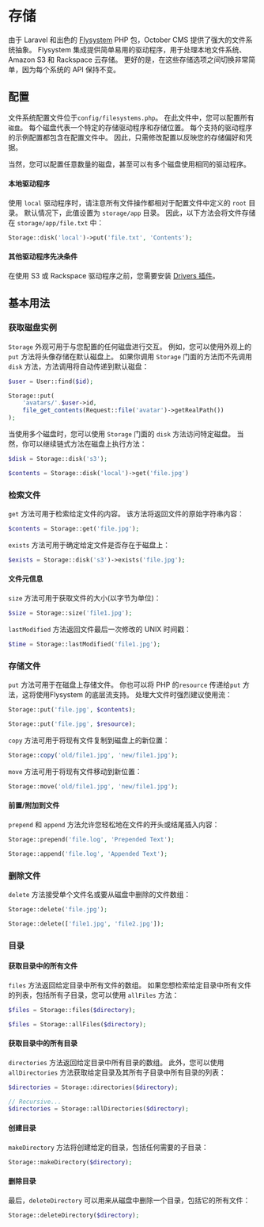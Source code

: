 # 存储

由于 Laravel 和出色的 [Flysystem](https://github.com/thephpleague/flysystem) PHP 包，October CMS 提供了强大的文件系统抽象。 Flysystem 集成提供简单易用的驱动程序，用于处理本地文件系统、Amazon S3 和 Rackspace 云存储。 更好的是，在这些存储选项之间切换非常简单，因为每个系统的 API 保持不变。

## 配置

文件系统配置文件位于`config/filesystems.php`。 在此文件中，您可以配置所有`磁盘`。 每个磁盘代表一个特定的存储驱动程序和存储位置。 每个支持的驱动程序的示例配置都包含在配置文件中。 因此，只需修改配置以反映您的存储偏好和凭据。

当然，您可以配置任意数量的磁盘，甚至可以有多个磁盘使用相同的驱动程序。

#### 本地驱动程序

使用 `local` 驱动程序时，请注意所有文件操作都相对于配置文件中定义的 `root` 目录。 默认情况下，此值设置为 `storage/app` 目录。 因此，以下方法会将文件存储在 `storage/app/file.txt` 中：

```php
Storage::disk('local')->put('file.txt', 'Contents');
```

#### 其他驱动程序先决条件

在使用 S3 或 Rackspace 驱动程序之前，您需要安装 [Drivers 插件](https://octobercms.com/plugin/october-drivers)。

## 基本用法

### 获取磁盘实例

`Storage` 外观可用于与您配置的任何磁盘进行交互。 例如，您可以使用外观上的 `put` 方法将头像存储在默认磁盘上。 如果你调用 `Storage` 门面的方法而不先调用 `disk` 方法，方法调用将自动传递到默认磁盘：

```php
$user = User::find($id);

Storage::put(
    'avatars/'.$user->id,
    file_get_contents(Request::file('avatar')->getRealPath())
);
```

当使用多个磁盘时，您可以使用 `Storage` 门面的 `disk` 方法访问特定磁盘。 当然，你可以继续链式方法在磁盘上执行方法：

```php
$disk = Storage::disk('s3');

$contents = Storage::disk('local')->get('file.jpg')
```

### 检索文件

`get` 方法可用于检索给定文件的内容。 该方法将返回文件的原始字符串内容：

```php
$contents = Storage::get('file.jpg');
```

`exists` 方法可用于确定给定文件是否存在于磁盘上：

```php
$exists = Storage::disk('s3')->exists('file.jpg');
```

#### 文件元信息

`size` 方法可用于获取文件的大小(以字节为单位)：

```php
$size = Storage::size('file1.jpg');
```

`lastModified` 方法返回文件最后一次修改的 UNIX 时间戳：

```php
$time = Storage::lastModified('file1.jpg');
```

### 存储文件

`put` 方法可用于在磁盘上存储文件。 你也可以将 PHP 的`resource` 传递给`put` 方法，这将使用Flysystem 的底层流支持。 处理大文件时强烈建议使用流：

```php
Storage::put('file.jpg', $contents);

Storage::put('file.jpg', $resource);
```

`copy` 方法可用于将现有文件复制到磁盘上的新位置：

```php
Storage::copy('old/file1.jpg', 'new/file1.jpg');
```

`move` 方法可用于将现有文件移动到新位置：

```php
Storage::move('old/file1.jpg', 'new/file1.jpg');
```

#### 前置/附加到文件

`prepend` 和 `append` 方法允许您轻松地在文件的开头或结尾插入内容：

```php
Storage::prepend('file.log', 'Prepended Text');

Storage::append('file.log', 'Appended Text');
```

### 删除文件

`delete` 方法接受单个文件名或要从磁盘中删除的文件数组：

```php
Storage::delete('file.jpg');

Storage::delete(['file1.jpg', 'file2.jpg']);
```

### 目录

#### 获取目录中的所有文件

`files` 方法返回给定目录中所有文件的数组。 如果您想检索给定目录中所有文件的列表，包括所有子目录，您可以使用 `allFiles` 方法：

```php
$files = Storage::files($directory);

$files = Storage::allFiles($directory);
```

#### 获取目录中的所有目录

`directories` 方法返回给定目录中所有目录的数组。 此外，您可以使用 `allDirectories` 方法获取给定目录及其所有子目录中所有目录的列表：

```php
$directories = Storage::directories($directory);

// Recursive...
$directories = Storage::allDirectories($directory);
```

#### 创建目录

`makeDirectory` 方法将创建给定的目录，包括任何需要的子目录：

```php
Storage::makeDirectory($directory);
```

#### 删除目录

最后，`deleteDirectory` 可以用来从磁盘中删除一个目录，包括它的所有文件：

```php
Storage::deleteDirectory($directory);
```

